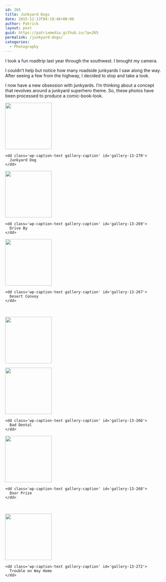 ```yaml
---
id: 265
title: Junkyard Dogs
date: 2015-12-13T04:19:46+00:00
author: Patrick
layout: post
guid: https://patrixmedia.github.io/?p=265
permalink: /junkyard-dogs/
categories:
  - Photography
---
```

I took a fun roadtrip last year through the southwest. I brought my camera.

I couldn&#8217;t help but notice how many roadside junkyards I saw along the way. After seeing a few from the highway, I decided to stop and take a look.

I now have a new obsession with junkyards. I&#8217;m thinking about a concept that revolves around a junkyard superhero theme. So, these photos have been processed to produce a comic-book-look.

<div id='gallery-13' class='gallery galleryid-265 gallery-columns-3 gallery-size-thumbnail'>
  <dl class='gallery-item'>
    <dt class='gallery-icon landscape'>
      <a href='https://patrixmedia.github.io/wp-content/uploads/2015/12/Junkyard-dog.jpg'><img width="150" height="150" src="https://patrixmedia.github.io/wp-content/uploads/2015/12/Junkyard-dog-150x150.jpg" class="attachment-thumbnail size-thumbnail" alt="" aria-describedby="gallery-13-270" srcset="https://patrixmedia.github.io/wp-content/uploads/2015/12/Junkyard-dog-150x150.jpg 150w, https://patrixmedia.github.io/wp-content/uploads/2015/12/Junkyard-dog-180x180.jpg 180w, https://patrixmedia.github.io/wp-content/uploads/2015/12/Junkyard-dog-300x300.jpg 300w" sizes="(max-width: 150px) 100vw, 150px" /></a>
    </dt>
    
    <dd class='wp-caption-text gallery-caption' id='gallery-13-270'>
      Junkyard Dog
    </dd>
  </dl>
  
  <dl class='gallery-item'>
    <dt class='gallery-icon landscape'>
      <a href='https://patrixmedia.github.io/wp-content/uploads/2015/12/Drive-by-C.jpg'><img width="150" height="150" src="https://patrixmedia.github.io/wp-content/uploads/2015/12/Drive-by-C-150x150.jpg" class="attachment-thumbnail size-thumbnail" alt="" aria-describedby="gallery-13-269" srcset="https://patrixmedia.github.io/wp-content/uploads/2015/12/Drive-by-C-150x150.jpg 150w, https://patrixmedia.github.io/wp-content/uploads/2015/12/Drive-by-C-180x180.jpg 180w, https://patrixmedia.github.io/wp-content/uploads/2015/12/Drive-by-C-300x300.jpg 300w" sizes="(max-width: 150px) 100vw, 150px" /></a>
    </dt>
    
    <dd class='wp-caption-text gallery-caption' id='gallery-13-269'>
      Drive By
    </dd>
  </dl>
  
  <dl class='gallery-item'>
    <dt class='gallery-icon portrait'>
      <a href='https://patrixmedia.github.io/wp-content/uploads/2015/12/Desert-Convoy-C.jpg'><img width="150" height="150" src="https://patrixmedia.github.io/wp-content/uploads/2015/12/Desert-Convoy-C-150x150.jpg" class="attachment-thumbnail size-thumbnail" alt="" aria-describedby="gallery-13-267" srcset="https://patrixmedia.github.io/wp-content/uploads/2015/12/Desert-Convoy-C-150x150.jpg 150w, https://patrixmedia.github.io/wp-content/uploads/2015/12/Desert-Convoy-C-180x180.jpg 180w, https://patrixmedia.github.io/wp-content/uploads/2015/12/Desert-Convoy-C-300x300.jpg 300w" sizes="(max-width: 150px) 100vw, 150px" /></a>
    </dt>
    
    <dd class='wp-caption-text gallery-caption' id='gallery-13-267'>
      Desert Convoy
    </dd>
  </dl>
  
  <br style="clear: both" />
  
  <dl class='gallery-item'>
    <dt class='gallery-icon landscape'>
      <a href='https://patrixmedia.github.io/wp-content/uploads/2015/12/Too-much-junk-in-trunk-C.jpg'><img width="150" height="150" src="https://patrixmedia.github.io/wp-content/uploads/2015/12/Too-much-junk-in-trunk-C-150x150.jpg" class="attachment-thumbnail size-thumbnail" alt="" srcset="https://patrixmedia.github.io/wp-content/uploads/2015/12/Too-much-junk-in-trunk-C-150x150.jpg 150w, https://patrixmedia.github.io/wp-content/uploads/2015/12/Too-much-junk-in-trunk-C-180x180.jpg 180w, https://patrixmedia.github.io/wp-content/uploads/2015/12/Too-much-junk-in-trunk-C-300x300.jpg 300w" sizes="(max-width: 150px) 100vw, 150px" /></a>
    </dt>
  </dl>
  
  <dl class='gallery-item'>
    <dt class='gallery-icon landscape'>
      <a href='https://patrixmedia.github.io/wp-content/uploads/2015/12/Bad-dental-work-C.jpg'><img width="150" height="150" src="https://patrixmedia.github.io/wp-content/uploads/2015/12/Bad-dental-work-C-150x150.jpg" class="attachment-thumbnail size-thumbnail" alt="" aria-describedby="gallery-13-266" srcset="https://patrixmedia.github.io/wp-content/uploads/2015/12/Bad-dental-work-C-150x150.jpg 150w, https://patrixmedia.github.io/wp-content/uploads/2015/12/Bad-dental-work-C-180x180.jpg 180w, https://patrixmedia.github.io/wp-content/uploads/2015/12/Bad-dental-work-C-300x300.jpg 300w" sizes="(max-width: 150px) 100vw, 150px" /></a>
    </dt>
    
    <dd class='wp-caption-text gallery-caption' id='gallery-13-266'>
      Bad Dental
    </dd>
  </dl>
  
  <dl class='gallery-item'>
    <dt class='gallery-icon portrait'>
      <a href='https://patrixmedia.github.io/wp-content/uploads/2015/12/Door-Prize-C.jpg'><img width="150" height="150" src="https://patrixmedia.github.io/wp-content/uploads/2015/12/Door-Prize-C-150x150.jpg" class="attachment-thumbnail size-thumbnail" alt="" aria-describedby="gallery-13-268" srcset="https://patrixmedia.github.io/wp-content/uploads/2015/12/Door-Prize-C-150x150.jpg 150w, https://patrixmedia.github.io/wp-content/uploads/2015/12/Door-Prize-C-180x180.jpg 180w, https://patrixmedia.github.io/wp-content/uploads/2015/12/Door-Prize-C-300x300.jpg 300w" sizes="(max-width: 150px) 100vw, 150px" /></a>
    </dt>
    
    <dd class='wp-caption-text gallery-caption' id='gallery-13-268'>
      Door Prize
    </dd>
  </dl>
  
  <br style="clear: both" />
  
  <dl class='gallery-item'>
    <dt class='gallery-icon landscape'>
      <a href='https://patrixmedia.github.io/wp-content/uploads/2015/12/Trouble-on-way-home-C.jpg'><img width="150" height="150" src="https://patrixmedia.github.io/wp-content/uploads/2015/12/Trouble-on-way-home-C-150x150.jpg" class="attachment-thumbnail size-thumbnail" alt="" aria-describedby="gallery-13-272" srcset="https://patrixmedia.github.io/wp-content/uploads/2015/12/Trouble-on-way-home-C-150x150.jpg 150w, https://patrixmedia.github.io/wp-content/uploads/2015/12/Trouble-on-way-home-C-180x180.jpg 180w, https://patrixmedia.github.io/wp-content/uploads/2015/12/Trouble-on-way-home-C-300x300.jpg 300w" sizes="(max-width: 150px) 100vw, 150px" /></a>
    </dt>
    
    <dd class='wp-caption-text gallery-caption' id='gallery-13-272'>
      Trouble on Way Home
    </dd>
  </dl>
  
  <br style='clear: both' />
</div>